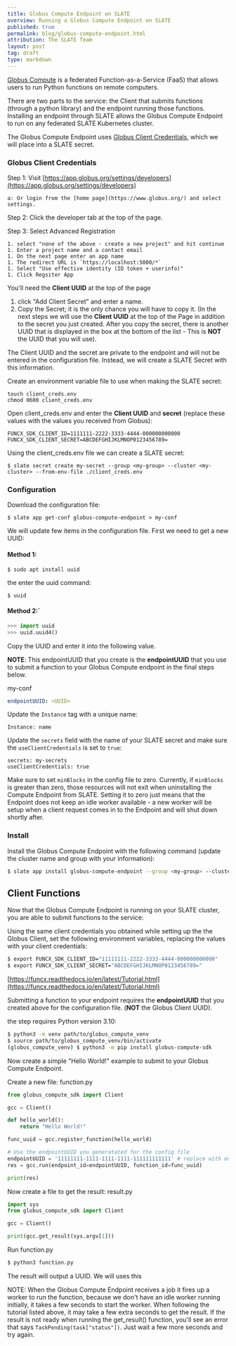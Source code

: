```yaml
---
title: Globus Compute Endpoint on SLATE
overview: Running a Globus Compute Endpoint on SLATE
published: true
permalink: blog/globus-compute-endpoint.html
attribution: The SLATE Team
layout: post
tag: draft
type: markdown
---
```


[Globus Compute](https://www.globus.org/compute) is a federated Function-as-a-Service (FaaS) that allows users to run Python functions on remote computers.

There are two parts to the service: the Client that submits functions (through a python library) and the endpoint running those functions. Installing an endpoint through SLATE allows the Globus Compute Endpoint to run on any federated SLATE Kubernetes cluster.

<!--end_excerpt-->

The Globus Compute Endpoint uses [Globus Client Credentials](https://docs.globus.org/api/auth/developer-guide/#register-app), which we will place into a SLATE secret.

### Globus Client Credentials

Step 1: Visit [https://app.globus.org/settings/developers](https://app.globus.org/settings/developers)

    a: Or login from the [home page](https://www.globus.org/) and select settings. 

Step 2: Click the developer tab at the top of the page. 

Step 3: Select Advanced Registration

    1. select "none of the above - create a new project" and hit continue
    1. Enter a project name and a contact email
    1. On the next page enter an app name
    1. The redirect URL is `https://localhost:5000/*`
    1. Select "Use effective identity (ID token + userinfo)"
    1. Click Regsiter App

You'll need the **Client UUID** at the top of the page

1. click "Add Client Secret" and enter a name. 
1. Copy the Secret; it is the only chance you will have to copy it. (In the next steps we will use the **Client UUID** at the top of the Page in addition to the secret you just created. After you copy the secret, there is another UUID that is displayed in the box at the bottom of the list - This is **NOT** the UUID that you will use).

The Client UUID and the secret are private to the endpoint and will not be entered in the configuration file. Instead, we will create a SLATE Secret with this information. 

Create an environment variable file to use when making the SLATE secret:
```
touch client_creds.env
chmod 0600 client_creds.env
```

Open client_creds.env and enter the **Client UUID** and **secret** (replace these values with the values you received from Globus):
```
FUNCX_SDK_CLIENT_ID=1111111-2222-3333-4444-000000000000
FUNCX_SDK_CLIENT_SECRET=ABCDEFGHIJKLMNOP0123456789=
```

Using the client_creds.env file we can create a SLATE secret:
```
$ slate secret create my-secret --group <my-group> --cluster <my-cluster> --from-env-file ./client_creds.env
```



### Configuration

Download the configuration file:
```
$ slate app get-conf globus-compute-endpoint > my-conf
```

We will update few items in the configuration file. First we need to get a new UUID:

#### Method 1: 

```
$ sudo apt install uuid
```
the enter the uuid command:
```
$ uuid
```

#### Method 2:`
```python
>>> import uuid
>>> uuid.uuid4()
```

Copy the UUID and enter it into the following value. 

**NOTE**: This endpointUUID that you create is the **endpointUUID** that you use to submit a function to your Globus Compute endpoint in the final steps below.

my-conf
```yaml
endpointUUID: <UUID>
```

Update the `Instance` tag with a unique name:
```
Instance: name
```

Update the `secrets` field with the name of your SLATE secret and make sure the `useClientCredentials` is set to `true`:
```
secrets: my-secrets
useClientCredentials: true
```

Make sure to set `minBlocks` in the config file to zero. Currently, if `minBlocks` is greater than zero, those resources will not exit when uninstalling the Compute Endpoint from SLATE. Setting it to zero just means that the Endpoint does not keep an idle worker available - a new worker will be setup when a client request comes in to the Endpoint and will shut down shortly after. 

### Install

Install the Globus Compute Endpoint with the following command (update the cluster name and group with your information):
```bash
$ slate app install globus-compute-endpoint --group <my-group> --cluster <my-cluster> --conf my-conf
```

## Client Functions

Now that the Globus Compute Endpoint is running on your SLATE cluster, you are able to submit functions to the service: 

Using the same client credentials you obtained while setting up the the Globus Client, set the following environment variables, replacing the values with your client credentials:

```bash
$ export FUNCX_SDK_CLIENT_ID="11111111-2222-3333-4444-000000000000"
$ export FUNCX_SDK_CLIENT_SECRET="ABCDEFGHIJKLMNOP0123456789="
```

[https://funcx.readthedocs.io/en/latest/Tutorial.html](https://funcx.readthedocs.io/en/latest/Tutorial.html)

Submitting a function to your endpoint requires the **endpointUUID** that you created above for the configuration file. (**NOT** the Globus Client UUID). 

the step requires Python version 3.10:

```bash
$ python3 -m venv path/to/globus_compute_venv
$ source path/to/globus_compute_venv/bin/activate
(globus_compute_venv) $ python3 -m pip install globus-compute-sdk
```

Now create a simple "Hello World!" example to submit to your Globus Compute Endpoint. 

Create a new file: function.py

```python
from globus_compute_sdk import Client

gcc = Client()

def hello_world():
    return "Hello World!"

func_uuid = gcc.register_function(hello_world)

# Use the endpointUUID you generatated for the config file
endpointUUID = '11111111-1111-1111-1111-111111111111' # replace with endpointUUID
res = gcc.run(endpoint_id=endpointUUID, function_id=func_uuid)

print(res)
```

Now create a file to get the result: result.py

```python
import sys
from globus_compute_sdk import Client

gcc = Client()

print(gcc.get_result(sys.argv[1]))
```

Run function.py

```bash
$ python3 function.py
```
The result will output a UUID. We will uses this 



NOTE: When the Globus Compute Endpoint receives a job it fires up a worker to run the function, because we don't have an idle worker running initially, it takes a few seconds to start the worker. When following the tutorial listed above, it may take a few extra seconds to get the result. If the result  is not ready  when running the get_result() function, you'll see an error that says `TaskPending(task["status"])`. Just wait a few more seconds and try again.

